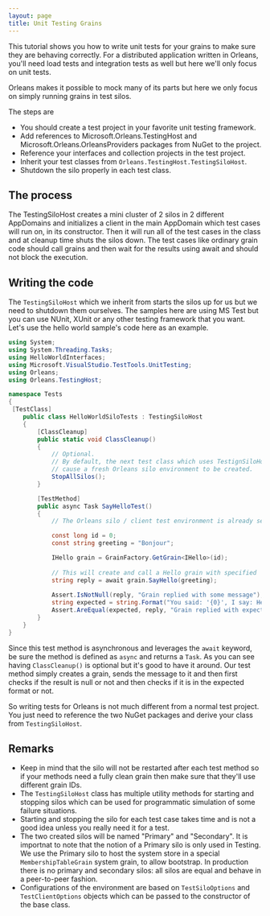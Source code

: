 ```yaml
---
layout: page
title: Unit Testing Grains
---
```


This tutorial shows you how to write unit tests for your grains to make sure they are behaving correctly.
For a distributed application written in Orleans, you'll need load tests and integration tests as well but here we'll only focus on unit tests.

Orleans makes it possible to mock many of its parts but here we only focus on simply running grains in test silos.

The steps are

- You should create a test project in your favorite unit testing framework.
- Add references to Microsoft.Orleans.TestingHost and Microsoft.Orleans.OrleansProviders packages from NuGet to the project.
- Reference your interfaces and collection projects in the test project.
- Inherit your test classes from `Orleans.TestingHost.TestingSiloHost`.
- Shutdown the silo properly in each test class.

## The process
The TestingSiloHost creates a mini cluster of 2 silos in 2 different AppDomains and initializes a client in the main AppDomain which test cases will run on, in its constructor.
 Then it will run all of the test cases in the class and at cleanup time shuts the silos down.
The test cases like ordinary grain code should call grains and then wait for the results using await and should not block the execution.

## Writing the code
The `TestingSiloHost` which we inherit from starts the silos up for us but we need to shutdown them ourselves.
The samples here are using MS Test but you can use NUnit, XUnit or any other testing framework that you want. Let's use the hello world sample's code here as an example.

``` csharp
using System;
using System.Threading.Tasks;
using HelloWorldInterfaces;
using Microsoft.VisualStudio.TestTools.UnitTesting;
using Orleans;
using Orleans.TestingHost;

namespace Tests
{
 [TestClass]
    public class HelloWorldSiloTests : TestingSiloHost
    {
        [ClassCleanup]
        public static void ClassCleanup()
        {
            // Optional. 
            // By default, the next test class which uses TestignSiloHost will
            // cause a fresh Orleans silo environment to be created.
            StopAllSilos();
        }

        [TestMethod]
        public async Task SayHelloTest()
        {
            // The Orleans silo / client test environment is already set up at this point.

            const long id = 0;
            const string greeting = "Bonjour";

            IHello grain = GrainFactory.GetGrain<IHello>(id);
            
            // This will create and call a Hello grain with specified 'id' in one of the test silos.
            string reply = await grain.SayHello(greeting);
            
            Assert.IsNotNull(reply, "Grain replied with some message");
            string expected = string.Format("You said: '{0}', I say: Hello!", greeting);
            Assert.AreEqual(expected, reply, "Grain replied with expected message");
        }
    }
}   

```

Since this test method is asynchronous and leverages the `await` keyword, be sure the method is defined as `async` and returns a `Task`.
As you can see having `ClassCleanup()` is optional but it's good to have it around. 
Our test method simply creates a grain, sends the message to it and then first checks if the result is null or not and then checks if it is in the expected format or not.

So writing tests for Orleans is not much different from a normal test project.
You just need to reference the two NuGet packages and derive your class from `TestingSiloHost`. 

## Remarks

- Keep in mind that the silo will not be restarted after each test method so if your methods need a fully clean grain then make sure that they'll use different grain IDs.
- The `TestingSiloHost` class has multiple utility methods for starting and stopping silos which can be used for programmatic simulation of some failure situations.
- Starting and stopping the silo for each test case takes time and is not a good idea unless you really need it for a test.
- The two created silos will be named "Primary" and "Secondary". It is importnat to note that the notion of a Primary silo is only used in Testing. We use the Primary silo to host the system store in a special `MembershipTableGrain` system grain, to allow bootstrap. In production there is no primary and secondary silos: all silos are equal and behave in a peer-to-peer fashion.
- Configurations of the environment are based on `TestSiloOptions` and `TestClientOptions` objects which can be passed to the constructor of the base class.
